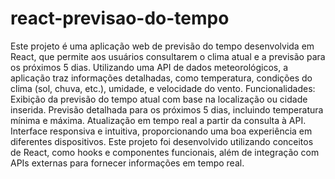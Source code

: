 # react-previsao-do-tempo
 Este projeto é uma aplicação web de previsão do tempo desenvolvida em React, que permite aos usuários consultarem o clima atual e a previsão para os próximos 5 dias. Utilizando uma API de dados meteorológicos, a aplicação traz informações detalhadas, como temperatura, condições do clima (sol, chuva, etc.), umidade, e velocidade do vento.  Funcionalidades:  Exibição da previsão do tempo atual com base na localização ou cidade inserida. Previsão detalhada para os próximos 5 dias, incluindo temperatura mínima e máxima. Atualização em tempo real a partir da consulta à API. Interface responsiva e intuitiva, proporcionando uma boa experiência em diferentes dispositivos. Este projeto foi desenvolvido utilizando conceitos de React, como hooks e componentes funcionais, além de integração com APIs externas para fornecer informações em tempo real.
